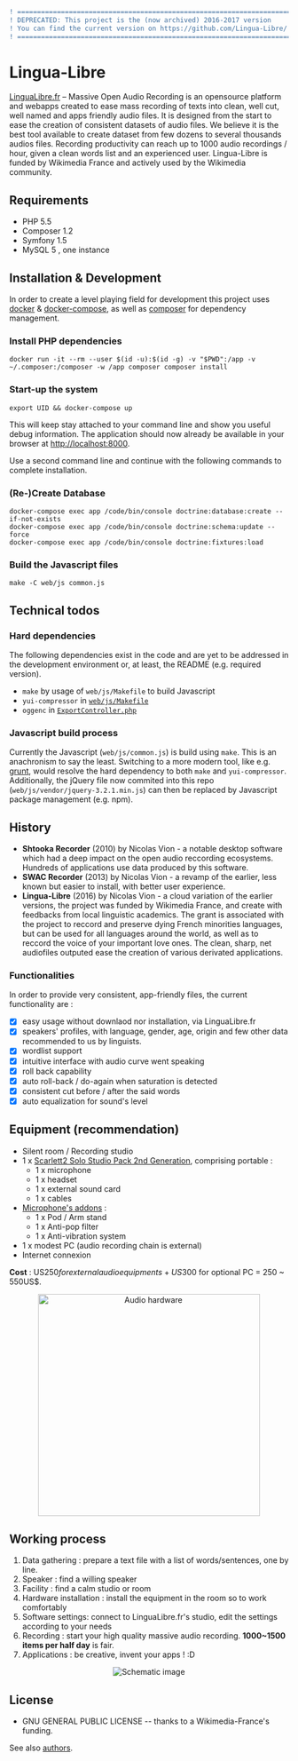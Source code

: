 ```diff
! ===========================================================================================
! DEPRECATED: This project is the (now archived) 2016-2017 version                           
! You can find the current version on https://github.com/Lingua-Libre/ and [LinguaLibre.fr](https://lingualibre.fr).
! ===========================================================================================
```
# Lingua-Libre
[LinguaLibre.fr](https://lingualibre.fr) – Massive Open Audio Recording is an opensource platform and 
webapps created to ease mass recording of texts into clean, well cut, well named and apps friendly audio files. It is 
designed from the start to ease the creation of consistent datasets of audio files. We believe it is the best tool 
available to create dataset from few dozens to several thousands audios files. Recording productivity can reach up to 
1000 audio recordings / hour, given a clean words list and an experienced user. Lingua-Libre is funded by 
Wikimedia France and actively used by the Wikimedia community.

## Requirements

 - PHP 5.5
 - Composer 1.2
 - Symfony 1.5
 - MySQL 5 , one instance

## Installation & Development 

In order to create a level playing field for development this project uses 
<a href="https://docs.docker.com/engine/installation/">docker</a> & 
<a href="https://docs.docker.com/compose/install/">docker-compose</a>, 
as well as <a href="https://getcomposer.org/">composer</a> for dependency management.

### Install PHP dependencies
```
docker run -it --rm --user $(id -u):$(id -g) -v "$PWD":/app -v ~/.composer:/composer -w /app composer composer install
```

### Start-up the system

```
export UID && docker-compose up
```

This will keep stay attached to your command line and show you useful debug information. 
The application should now already be available in your browser at <a href="http://localhost:8000">http://localhost:8000</a>.

Use a second command line and continue with the following commands to complete installation.

### (Re-)Create Database
```
docker-compose exec app /code/bin/console doctrine:database:create --if-not-exists
docker-compose exec app /code/bin/console doctrine:schema:update --force
docker-compose exec app /code/bin/console doctrine:fixtures:load
```

### Build the Javascript files
```
make -C web/js common.js
```

## Technical todos

### Hard dependencies

The following dependencies exist in the code and are yet to be addressed in the development environment or, 
at least, the README (e.g. required version).

* `make` by usage of `web/js/Makefile` to build Javascript
* `yui-compressor` in <a href="https://github.com/wikimedia-france/Lingua-Libre/blob/master/web/js/Makefile#L15">`web/js/Makefile`</a>
* `oggenc` in <a href="https://github.com/wikimedia-france/Lingua-Libre/blob/master/src/AppBundle/Controller/ExportController.php#L60">`ExportController.php`</a>

### Javascript build process

Currently the Javascript (`web/js/common.js`) is build using `make`. This is an anachronism to say the least.
Switching to a more modern tool, like e.g. [grunt](https://gruntjs.com/), would resolve the hard dependency to both 
`make` and `yui-compressor`. Additionally, the jQuery file now commited into this repo (`web/js/vendor/jquery-3.2.1.min.js`)
can then be replaced by Javascript package management (e.g. npm).

## History
- **Shtooka Recorder** (2010) by Nicolas Vion - a notable desktop software which had a deep impact on the open audio reccording ecosystems. Hundreds of applications use data produced by this software.
- **SWAC Recorder** (2013) by Nicolas Vion - a revamp of the earlier, less known but easier to install, with better user experience.
- **Lingua-Libre** (2016) by Nicolas Vion - a cloud variation of the earlier versions, the project was funded by Wikimedia France, and create with feedbacks from local linguistic academics. The grant is associated with the project to reccord and preserve dying French minorities languages, but can be used for all languages around the world, as well as to reccord the voice of your important love ones. The clean, sharp, net audiofiles outputed ease the creation of various derivated applications.

### Functionalities
In order to provide very consistent, app-friendly files, the current functionality are :
- [x] easy usage without downlaod nor installation, via LinguaLibre.fr
- [x] speakers' profiles, with language, gender, age, origin and few other data recommended to us by linguists.
- [x] wordlist support
- [x] intuitive interface with audio curve went speaking
- [x] roll back capability
- [x] auto roll-back / do-again when saturation is detected
- [x] consistent cut before / after the said words
- [x] auto equalization for sound's level

## Equipment (recommendation)
- Silent room / Recording studio
- 1 x [Scarlett2 Solo Studio Pack 2nd Generation](https://www.amazon.com/dp/B01E6T54E2/), comprising portable :
  - 1 x microphone
  - 1 x headset
  - 1 x external sound card
  - 1 x cables
- [Microphone's addons](https://www.amazon.com/dp/B01KHMUQ2M/) :
  - 1 x Pod / Arm stand
  - 1 x Anti-pop filter
  - 1 x Anti-vibration system
- 1 x modest PC (audio recording chain is external)
- Internet connexion

**Cost** : US$250 for external audio equipments  + US$300 for optional PC  = 250 ~ 550US$.
<p align="center">
  <a href="https://www.amazon.com/dp/B01E6T54E2/"><img src="https://i.stack.imgur.com/dvreq.jpg" alt="Audio hardware" style="width:400px;"/></a>
</p>

## Working process
1. Data gathering : prepare a text file with a list of words/sentences, one by line.
2. Speaker : find a willing speaker
3. Facility : find a calm studio or room 
4. Hardware installation : install the equipment in the room so to work comfortably
5. Software settings: connect to LinguaLibre.fr's studio, edit the settings according to your needs
6. Recording : start your high quality massive audio recording. **1000~1500 items per half day** is fair.
7. Applications : be creative, invent your apps ! :D

<p align="center">
  <img  src="https://i.stack.imgur.com/873Fb.png" alt="Schematic image"/>
</p>

## License
- GNU GENERAL PUBLIC LICENSE -- thanks to a Wikimedia-France's funding.

See also [authors](https://github.com/wikimedia-france/Lingua-Libre/blob/master/AUTHORS).
